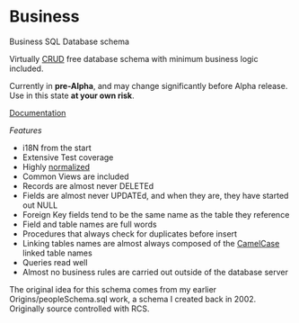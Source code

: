 Business
========
Business SQL Database schema

Virtually [CRUD]( http://en.wikipedia.org/wiki/Create,_read,_update_and_delete) free database schema with minimum business logic included.

Currently in **pre-Alpha**, and may change significantly before Alpha release.  Use in this state **at your own risk**.

[Documentation](https://github.com/jazd/Business/wiki)

*Features*
* i18N from the start
* Extensive Test coverage
* Highly [normalized](http://en.wikipedia.org/wiki/Database_normalization)
* Common Views are included
* Records are almost never DELETEd
* Fields are almost never UPDATEd, and when they are, they have started out NULL
* Foreign Key fields tend to be the same name as the table they reference
* Field and table names are full words
* Procedures that always check for duplicates before insert
* Linking tables names are almost always composed of the [CamelCase](http://en.wikipedia.org/wiki/CamelCase) linked table names
* Queries read well
* Almost no business rules are carried out outside of the database server

The original idea for this schema comes from my earlier Origins/peopleSchema.sql work, a schema I created back in 2002.  Originally source controlled with RCS.
